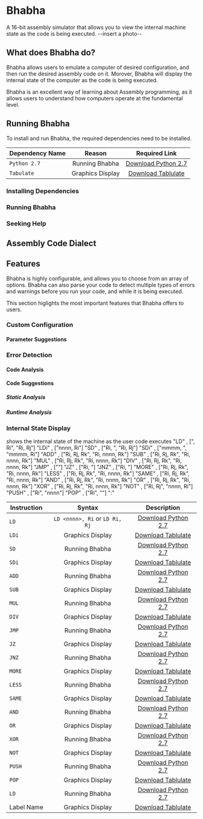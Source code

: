 # Bhabha
A 16-bit assembly simulator that allows you to view the internal machine state as the code is being executed.
--insert a photo--
## What does Bhabha do?
Bhabha allows users to emulate a computer of desired configuration, and then run the desired assembly code on it. Morover, Bhabha will display the internal state of the computer as the code is being executed.

Bhabha is an excellent way of learning about Assembly programming, as it allows users to understand how computers operate at the fundamental level.

## Running Bhabha
To install and run Bhabha, the required dependencies need to be installed.

| Dependency Name | Reason           | Required Link |
| ------------- |:-------------:|:-------------:|
| `Python 2.7`    | Running Bhabha   |  [Download Python 2.7](https://www.python.org/downloads/release/python-2712/) |
| `Tabulate`      | Graphics Display |  [Download Tablulate](https://pypi.python.org/pypi/tabulate) |

### Installing Dependencies
### Running Bhabha
### Seeking Help

## Assembly Code Dialect

## Features
Bhabha is highly configurable, and allows you to choose from an array of options. Bhabha can also parse your code to detect multiple types of errors and warnings before you run your code, and while it is being executed.

This section higlights the most important features that Bhabha offers to users.

### Custom Configuration
#### Parameter Suggestions

### Error Detection

#### Code Analysis
#### Code Suggestions
##### Static Analysis
##### Runtime Analysis

### Internal State Display

shows the internal state of the machine as the user code executes
                "LD"   , ["<nnnn>, Ri", "Ri, Rj"]
                "LDi"  , ["nnnn, Ri"]
                "SD"   , ["Ri, <nnnn>", "Ri, Rj"]
                "SDi"  , ["mmmm, <nnnn>", "mmmm, Ri"]
                "ADD"  , ["Ri, Rj, Rk", "Ri, nnnn, Rk"]
                "SUB"  , ["Ri, Rj, Rk", "Ri, nnnn, Rk"]
                "MUL"  , ["Ri, Rj, Rk", "Ri, nnnn, Rk"]
                "DIV"  , ["Ri, Rj, Rk", "Ri, nnnn, Rk"]
                "JMP"  , ["<label-name>"]
                "JZ"   , ["Ri, <label-name>"]
                "JNZ"  , ["Ri, <label-name>"]
                "MORE" , ["Ri, Rj, Rk", "Ri, nnnn, Rk"]
                "LESS" , ["Ri, Rj, Rk", "Ri, nnnn, Rk"]
                "SAME" , ["Ri, Rj, Rk", "Ri, nnnn, Rk"]
                "AND"  , ["Ri, Rj, Rk", "Ri, nnnn, Rk"]
                "OR"   , ["Ri, Rj, Rk", "Ri, nnnn, Rk"]
                "XOR"  , ["Ri, Rj, Rk", "Ri, nnnn, Rk"]
                "NOT"  , ["Ri, Rj", "nnnn, Ri"]
                "PUSH" , ["Ri", "nnnn"]
                "POP"  , ["Ri", "<nnnn>"]
                "<label-name>:"

| Instruction | Syntax           | Description |
| ------------- |:-------------:|:-------------:|
| `LD`    | `LD <nnnn>, Ri` or `LD Ri, Rj`   |  [Download Python 2.7](https://www.python.org/downloads/release/python-2712/) |
| `LDi`      | Graphics Display |  [Download Tablulate](https://pypi.python.org/pypi/tabulate) |
| `SD`    | Running Bhabha   |  [Download Python 2.7](https://www.python.org/downloads/release/python-2712/) |
| `SDi`      | Graphics Display |  [Download Tablulate](https://pypi.python.org/pypi/tabulate) |
| `ADD`    | Running Bhabha   |  [Download Python 2.7](https://www.python.org/downloads/release/python-2712/) |
| `SUB`      | Graphics Display |  [Download Tablulate](https://pypi.python.org/pypi/tabulate) |
| `MUL`    | Running Bhabha   |  [Download Python 2.7](https://www.python.org/downloads/release/python-2712/) |
| `DIV`      | Graphics Display |  [Download Tablulate](https://pypi.python.org/pypi/tabulate) |
| `JMP`    | Running Bhabha   |  [Download Python 2.7](https://www.python.org/downloads/release/python-2712/) |
| `JZ`      | Graphics Display |  [Download Tablulate](https://pypi.python.org/pypi/tabulate) |
| `JNZ`    | Running Bhabha   |  [Download Python 2.7](https://www.python.org/downloads/release/python-2712/) |
| `MORE`      | Graphics Display |  [Download Tablulate](https://pypi.python.org/pypi/tabulate) |
| `LESS`    | Running Bhabha   |  [Download Python 2.7](https://www.python.org/downloads/release/python-2712/) |
| `SAME`      | Graphics Display |  [Download Tablulate](https://pypi.python.org/pypi/tabulate) |
| `AND`    | Running Bhabha   |  [Download Python 2.7](https://www.python.org/downloads/release/python-2712/) |
| `OR`      | Graphics Display |  [Download Tablulate](https://pypi.python.org/pypi/tabulate) |
| `XOR`    | Running Bhabha   |  [Download Python 2.7](https://www.python.org/downloads/release/python-2712/) |
| `NOT`      | Graphics Display |  [Download Tablulate](https://pypi.python.org/pypi/tabulate) |
| `PUSH`    | Running Bhabha   |  [Download Python 2.7](https://www.python.org/downloads/release/python-2712/) |
| `POP`      | Graphics Display |  [Download Tablulate](https://pypi.python.org/pypi/tabulate) |
| `LD`    | Running Bhabha   |  [Download Python 2.7](https://www.python.org/downloads/release/python-2712/) |
| Label Name      | Graphics Display |  [Download Tablulate](https://pypi.python.org/pypi/tabulate) |
